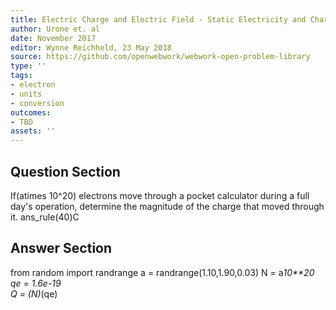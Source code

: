 ```yaml
---
title: Electric Charge and Electric Field - Static Electricity and Charge
author: Urone et. al
date: November 2017
editor: Wynne Reichheld, 23 May 2018
source: https://github.com/openwebwork/webwork-open-problem-library
type: ''
tags:
- electron
- units
- conversion
outcomes:
- TBD
assets: ''
---
```


## Question Section 

If(atimes 10^20) electrons move through a pocket calculator during a full day's operation, determine the magnitude of the charge that moved through it. 
ans_rule(40)C


## Answer Section

from random import randrange
a = randrange(1.10,1.90,0.03)
N = a*10**20
qe = 1.6e-19      
Q = (N)*(qe)